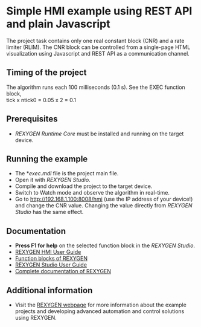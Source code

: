 Simple HMI example using REST API and plain Javascript
======================================================

The project task contains only one real constant block (CNR) and a rate limiter 
(RLIM). The CNR block can be controlled from a single-page HTML visualization 
using Javascript and REST API as a communication channel.

## Timing of the project ##

The algorithm runs each 100 milliseconds (0.1 s). See the EXEC function block,  
tick x ntick0 = 0.05 x 2 = 0.1 

## Prerequisites ##
- *REXYGEN Runtime Core* must be installed and running on the target device.

## Running the example ##
- The **exec.mdl* file is the project main file.
- Open it with *REXYGEN Studio*.
- Compile and download the project to the target device.
- Switch to Watch mode and observe the algorithm in real-time.
- Go to http://192.168.1.100:8008/hmi (use the IP address of your device!) and 
change the CNR value. Changing the value directly from *REXYGEN Studio* has the 
same effect.

## Documentation ##

- **Press F1 for help** on the selected function block in the *REXYGEN Studio*.
- [REXYGEN HMI User Guide](https://www.rexygen.com/doc/PDF/ENGLISH/RexygenHMI_ENG.pdf)
- [Function blocks of REXYGEN](https://www.rexygen.com/doc/PDF/ENGLISH/BRef_ENG.pdf)
- [REXYGEN Studio User Guide](https://www.rexygen.com/doc/PDF/ENGLISH/RexygenStudio_ENG.pdf)
- [Complete documentation of REXYGEN](http://www.rexygen.com/documentation-and-support)

## Additional information ##

- Visit the [REXYGEN webpage](http://www.rexygen.com) 
for more information about the example projects and developing advanced 
automation and control solutions using REXYGEN.